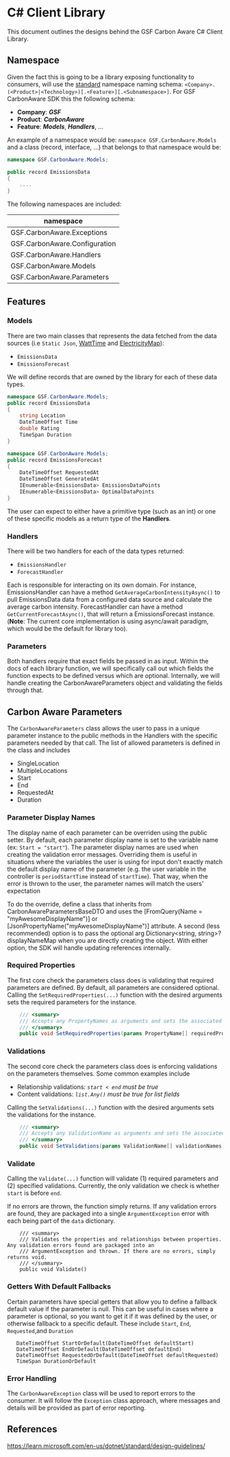 # C\# Client Library

This document outlines the designs behind the GSF Carbon Aware C# Client Library. 

## Namespace

Given the fact this is going to be a library exposing functionality to consumers, will use the [standard](https://learn.microsoft.com/en-us/dotnet/standard/design-guidelines/names-of-namespaces) namespace naming schema: `<Company>.(<Product>|<Technology>)[.<Feature>][.<Subnamespace>]`. For GSF CarbonAware SDK this the following schema:

- **Company**: ***GSF***
- **Product**: ***CarbonAware***
- **Feature**: ***Models***, ***Handlers***, ...

An example of a namespace would be: `namespace GSF.CarbonAware.Models` and a class (record, interface, ...) that belongs to that namespace would be:

```c#
namespace GSF.CarbonAware.Models;

public record EmissionsData
{
    ....
}
```

The following namespaces are included:

| namespace   |
| ----------- |
| GSF.CarbonAware.Exceptions |
| GSF.CarbonAware.Configuration |
| GSF.CarbonAware.Handlers |
| GSF.CarbonAware.Models |
| GSF.CarbonAware.Parameters |


## Features

### Models

There are two main classes that represents the data fetched from the data sources (i.e `Static Json`, [WattTime](https://www.watttime.org) and [ElectricityMap](https://www.electricitymaps.com)):

- `EmissionsData`
- `EmissionsForecast`

We will define records that are owned by the library for each of these data types.
```c#
namespace GSF.CarbonAware.Models;
public record EmissionsData
{
    string Location 
    DateTimeOffset Time
    double Rating
    TimeSpan Duration
}
```
```c#
namespace GSF.CarbonAware.Models;
public record EmissionsForecast
{
    DateTimeOffset RequestedAt
    DateTimeOffset GeneratedAt
    IEnumerable<EmissionsData> EmissionsDataPoints
    IEnumerable<EmissionsData> OptimalDataPoints
}
```

The user can expect to either have a primitive type (such as an int) or one of these specific models as a return type of the  **Handlers**.

### Handlers

There will be two handlers for each of the data types returned:
- `EmissionsHandler`
- `ForecastHandler`

Each is responsible for interacting on its own domain. For instance, EmissionsHandler can have a method `GetAverageCarbonIntensityAsync()` to pull EmissionsData data from a configured data source and calculate the average carbon intensity. ForecastHandler can have a method `GetCurrentForecastAsync()`, that will return a EmissionsForecast instance.
(**Note**: The current core implementation is using async/await paradigm, which would be the default for library too).

### Parameters

Both handlers require that exact fields be passed in as input. Within the docs of each library function, we will specifically call out which fields the function expects to be defined versus which are optional. Internally, we will handle creating the CarbonAwareParameters object and validating the fields through that.

## Carbon Aware Parameters
The `CarbonAwareParameters` class allows the user to pass in a unique parameter instance to the public methods in the Handlers with the specific parameters needed by that call. 
The list of allowed parameters is defined in the class and includes
- SingleLocation
- MultipleLocations
- Start
- End
- RequestedAt
- Duration

### Parameter Display Names
The display name of each parameter can be overriden using the public setter. By default, each parameter display name is set to the variable name (ex: `Start = "start"`). The parameter display names are used when creating the validation error messages. Overriding them is useful in situations where the variables the user is using for input don't exactly match the default display name of the parameter (e.g. the user variable in the controller is `periodStartTime` instead of `startTime`). That way, when the error is thrown to the user, the parameter names will match the users' expectation

To do the override, define a class that inherits from CarbonAwareParametersBaseDTO and uses the [FromQuery(Name = "myAwesomeDisplayName")] or [JsonPropertyName("myAwesomeDisplayName")] attribute. A second (less recommended) option is to pass the optional arg Dictionary<string, string>? displayNameMap when you are directly creating the object.  With either option, the SDK will handle updating references internally.

### Required Properties
The first core check the parameters class does is validating that required parameters are defined. By default, all parameters are considered optional. Calling the `SetRequiredProperties(...)` function with the desired arguments sets the required parameters for the instance.
```csharp
    /// <summary>
    /// Accepts any PropertyNames as arguments and sets the associated property as required for validation.
    /// </summary>
    public void SetRequiredProperties(params PropertyName[] requiredProperties)
```

### Validations
The second core check the parameters class does is enforcing validations on the parameters themselves. Some common examples include
- Relationship validations: _`start < end` must be true_
- Content validations: _`list.Any()` must be true for list fields_

Calling the `SetValidations(...)` function with the desired arguments sets the validations for the instance.
```csharp
    /// <summary>
    /// Accepts any ValidationName as arguments and sets the associated validation to check.
    /// </summary>
    public void SetValidations(params ValidationName[] validationNames) 
```

### Validate
Calling the `Validate(...)` function will validate (1) required parameters and (2) specified validations. Currently, the only validation we check is whether `start` is before `end`.

If no errors are thrown, the function simply returns. If any validation errors are found, they are packaged into a single  `ArgumentException` error with each being part of the `data` dictionary.
```
    /// <summary>
    /// Validates the properties and relationships between properties. Any validation errors found are packaged into an
    /// ArgumentException and thrown. If there are no errors, simply returns void. 
    /// </summary>
    public void Validate()
 ```

 ### Getters With Default Fallbacks
 Certain parameters have special getters that allow you to define a fallback default value if the parameter is null. This can be useful in cases where a parameter is optional, so you want to get it if it was defined by the user, or otherwise fallback to a specific default. These include `Start`, `End`, `Requested`,and `Duration`
 ```
    DateTimeOffset StartOrDefault(DateTimeOffset defaultStart)
    DateTimeOffset EndOrDefault(DateTimeOffset defaultEnd)
    DateTimeOffset RequestedOrDefault(DateTimeOffset defaultRequested)
    TimeSpan DurationOrDefault

 ```


### Error Handling

The `CarbonAwareException` class will be used to report errors to the consumer. It will follow the `Exception` class approach, where messages and details will be provided as part of error reporting.

## References

https://learn.microsoft.com/en-us/dotnet/standard/design-guidelines/
